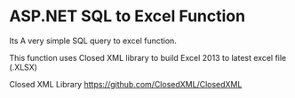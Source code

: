# ASP.NET SQL to Excel Function
Its A very simple SQL query to excel function.  

This function uses Closed XML library to build Excel 2013 to latest excel file (.XLSX)

Closed XML Library
https://github.com/ClosedXML/ClosedXML
